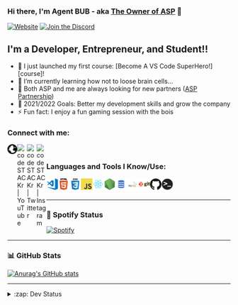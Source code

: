 ### Hi there, I'm Agent BUB - aka [The Owner of ASP][website] 👋

[![Website](https://img.shields.io/website?down_color=red&down_message=Offline&style=for-the-badge&up_color=brightgreen&up_message=Online&url=https%3A%2F%2Fagentsquad.org)](https://agentsquad.org)
[![Join the Discord](https://img.shields.io/discord/352577622103949312?label=Discord&style=for-the-badge)](https://discord.agentsquad.org)

## I'm a Developer, Entrepreneur, and Student!!

- 🔭 I just launched my first course: [Become A VS Code SuperHero!][course]!
- 🌱 I’m currently learning how not to loose brain cells...
- 👯 Both ASP and me are always looking for new partners ([ASP Partnership][asppartner])
- 🥅 2021/2022 Goals: Better my development skills and grow the company
- ⚡ Fun fact: I enjoy a fun gaming session with the bois

### Connect with me:

[<img align="left" alt="agentsquad.org" width="22px" src="https://raw.githubusercontent.com/iconic/open-iconic/master/svg/globe.svg" />][website]
[<img align="left" alt="codeSTACKr | YouTube" width="22px" src="https://cdn.jsdelivr.net/npm/simple-icons@v3/icons/youtube.svg" />][youtube]
[<img align="left" alt="codeSTACKr | Twitter" width="22px" src="https://cdn.jsdelivr.net/npm/simple-icons@v3/icons/twitter.svg" />][twitter]
[<img align="left" alt="codeSTACKr | Instagram" width="22px" src="https://cdn.jsdelivr.net/npm/simple-icons@v3/icons/instagram.svg" />][instagram]

<br />

### Languages and Tools I Know/Use:

<img align="left" alt="Visual Studio Code" width="26px" src="https://raw.githubusercontent.com/github/explore/80688e429a7d4ef2fca1e82350fe8e3517d3494d/topics/visual-studio-code/visual-studio-code.png" />
<img align="left" alt="HTML5" width="26px" src="https://raw.githubusercontent.com/github/explore/80688e429a7d4ef2fca1e82350fe8e3517d3494d/topics/html/html.png" />
<img align="left" alt="CSS3" width="26px" src="https://raw.githubusercontent.com/github/explore/80688e429a7d4ef2fca1e82350fe8e3517d3494d/topics/css/css.png" />
<img align="left" alt="JavaScript" width="26px" src="https://raw.githubusercontent.com/github/explore/80688e429a7d4ef2fca1e82350fe8e3517d3494d/topics/javascript/javascript.png" />
<img align="left" alt="React" width="26px" src="https://raw.githubusercontent.com/github/explore/80688e429a7d4ef2fca1e82350fe8e3517d3494d/topics/react/react.png" />
<img align="left" alt="Node.js" width="26px" src="https://raw.githubusercontent.com/github/explore/80688e429a7d4ef2fca1e82350fe8e3517d3494d/topics/nodejs/nodejs.png" />
<img align="left" alt="SQL" width="26px" src="https://raw.githubusercontent.com/github/explore/80688e429a7d4ef2fca1e82350fe8e3517d3494d/topics/sql/sql.png" />
<img align="left" alt="MySQL" width="26px" src="https://raw.githubusercontent.com/github/explore/80688e429a7d4ef2fca1e82350fe8e3517d3494d/topics/mysql/mysql.png" />
<img align="left" alt="Git" width="26px" src="https://raw.githubusercontent.com/github/explore/80688e429a7d4ef2fca1e82350fe8e3517d3494d/topics/git/git.png" />
<img align="left" alt="GitHub" width="26px" src="https://raw.githubusercontent.com/github/explore/78df643247d429f6cc873026c0622819ad797942/topics/github/github.png" />
<img align="left" alt="Terminal" width="26px" src="https://raw.githubusercontent.com/github/explore/80688e429a7d4ef2fca1e82350fe8e3517d3494d/topics/terminal/terminal.png" />

<br />
<br />

---

### 🎵 Spotify Status

[![Spotify](https://novatorem-agentbub.vercel.app/api/spotify)](https://open.spotify.com/user/zufvilhzm5tvfwsrr4bbvxkgj)

---

### 📊 GitHub Stats

[![Anurag's GitHub stats](https://github-readme-stats.vercel.app/api?username=AgentBUB)](https://github.com/anuraghazra/github-readme-stats)

---

<details>
  <summary>:zap: Dev Status</summary>
  
<!--START_SECTION:waka-->
<!--END_SECTION:waka-->

</details>



[website]: https://agentsquad.org
[asppartner]: https://partners.agentsquad.org
[twitter]: https://twitter.com/Agent_BUB
[youtube]: https://www.youtube.com/AgentBUB
[instagram]: https://instagram.com/agentsquadproducts/
